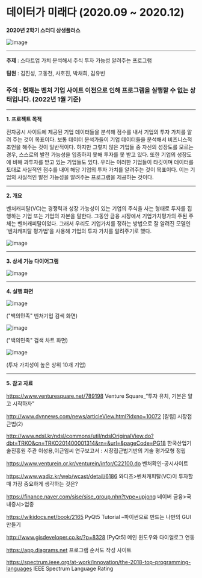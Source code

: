 # 데이터가 미래다 (2020.09 ~ 2020.12)

**2020년 2학기 스터디 상생플러스**

![image](https://user-images.githubusercontent.com/60170358/106113069-6229f080-6191-11eb-9a97-54f261732007.png)

----------

**주제** : 스타트업 가치 분석해서 주식 투자 가능성 알려주는 프로그램 

**팀원** : 김진성, 고동천, 사호진, 박채희, 김유빈

### 주의 : 현재는 벤처 기업 사이트 이전으로 인해 프로그램을 실행할 수 없는 상태입니다. (2022년 1월 기준)

----------

**1. 프로젝트 목적**

전자공시 사이트에 제공된 기업 데이터들을 분석해 점수를 내서 기업의 투자 가치를 알려 주는 것이 목표이다. 보통 데이터 분석가들이 기업 데이터들을 분석해서 비즈니스적 조언을 해주는 것이 일반적이다. 하지만 그렇지 않은 기업들 중 자신의 성장도를 모르는 경우, 스스로의 발전 가능성을 입증하지 못해 투자를 못 받고 있다. 또한 기업의 성장도에 비해 과투자를 받고 있는 기업들도 있다. 우리는 이러한 기업들이 타깃이며 데이터를 토대로 사실적인 점수를 내어 해당 기업의 투자 가치를 알려주는 것이 목표이다. 이는 기업의 사실적인 발전 가능성을 알려주는 프로그램을 제공하는 것이다.

----------

**2. 개요**

벤처캐피탈(VC)는 경쟁력과 성장 가능성이 있는 기업의 주식을 사는 형태로 투자를 집행하는 기업 또는 기업의 자본을 말한다. 그동안 금융 시장에서 기업가치평가의 주된 주체는 벤처캐피탈이었다. 그래서 우리도 기업가치를 정하는 방법으로 잘 알려진 모델인 ‘벤처캐피탈 평가법’을 사용해 기업의 투자 가치를 알려주기로 했다.


![image](https://user-images.githubusercontent.com/60170358/151652685-f31d23da-7521-48ce-972c-4204678ed8d1.png)


----------

**3. 상세 기능 다이어그램**

![image](https://user-images.githubusercontent.com/60170358/151652594-c2e78818-434b-4bf9-8c37-1eacabb5226c.png)

----------

**4. 실행 화면**

![image](https://user-images.githubusercontent.com/60170358/151652754-b92cf7d8-ada5-4ce2-85f8-4459e175d25c.png)

("백의민족" 벤처기업 검색 화면)


![image](https://user-images.githubusercontent.com/60170358/151652774-71ecfd0f-b9e1-46c6-aa57-3d39cd68ef53.png)

("백의민족" 검색 차트 화면)


![image](https://user-images.githubusercontent.com/60170358/151652785-933df62c-8046-4fea-b406-9db172fbc4b2.png)

(투자 가치성이 높은 상위 10개 기업)

----------
 
**5. 참고 자료**

https://www.venturesquare.net/789198
Venture Square_“투자 유치, 기본은 알고 시작하자” 

http://www.dvnnews.com/news/articleView.html?idxno=10072
[칼럼] 시장접근법(2)
					                               
http://www.ndsl.kr/ndsl/commons/util/ndslOriginalView.do?dbt=TRKO&cn=TRKO201400001314&rn=&url=&pageCode=PG18
한국산업기술진흥원 주관 이성용,이근임씨 연구보고서 : 시장접근법기반의 기술  평가모형 정립

https://www.venturein.or.kr/venturein/infor/C22100.do
벤처확인-공시사이트

https://www.wadiz.kr/web/wcast/detail/6186
와디즈>벤처캐피탈(VC)이 투자할 때 가장 중요하게 생각하는 것은?

https://finance.naver.com/sise/sise_group.nhn?type=upjong
네이버 금융>국내증시>업종

https://wikidocs.net/book/2165
PyQt5 Tutorial –파이썬으로 만드는 나만의 GUI 만들기

http://www.gisdeveloper.co.kr/?p=8328
[PyQt5] 메인 윈도우와 다이얼로그 연동

https://app.diagrams.net
프로그램 순서도 작성 사이트

https://spectrum.ieee.org/at-work/innovation/the-2018-top-programming-languages
IEEE Spectrum Language Rating

